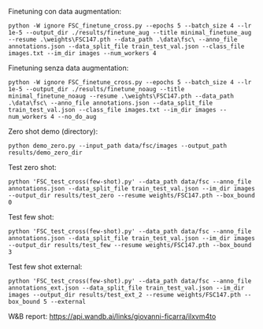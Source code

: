 
Finetuning con data augmentation:
```
python -W ignore FSC_finetune_cross.py --epochs 5 --batch_size 4 --lr 1e-5 --output_dir ./results/finetune_aug --title minimal_finetune_aug --resume .\weights\FSC147.pth --data_path .\data\fsc\ --anno_file annotations.json --data_split_file train_test_val.json --class_file images.txt --im_dir images --num_workers 4
```

Finetuning senza data augmentation:
```
python -W ignore FSC_finetune_cross.py --epochs 5 --batch_size 4 --lr 1e-5 --output_dir ./results/finetune_noaug --title minimal_finetune_noaug --resume .\weights\FSC147.pth --data_path .\data\fsc\ --anno_file annotations.json --data_split_file train_test_val.json --class_file images.txt --im_dir images --num_workers 4 --no_do_aug
```

Zero shot demo (directory):
```
python demo_zero.py --input_path data/fsc/images --output_path results/demo_zero_dir
```

Test zero shot:
```
python 'FSC_test_cross(few-shot).py' --data_path data/fsc --anno_file annotations.json --data_split_file train_test_val.json --im_dir images --output_dir results/test_zero --resume weights/FSC147.pth --box_bound 0
```

Test few shot:
```
python 'FSC_test_cross(few-shot).py' --data_path data/fsc --anno_file annotations.json --data_split_file train_test_val.json --im_dir images --output_dir results/test_few --resume weights/FSC147.pth --box_bound 3
```

Test few shot external:
```
python 'FSC_test_cross(few-shot).py' --data_path data/fsc --anno_file annotations_ext.json --data_split_file train_test_val.json --im_dir images --output_dir results/test_ext_2 --resume weights/FSC147.pth --box_bound 5 --external
```

W&B report:
https://api.wandb.ai/links/giovanni-ficarra/ilxvm4to
